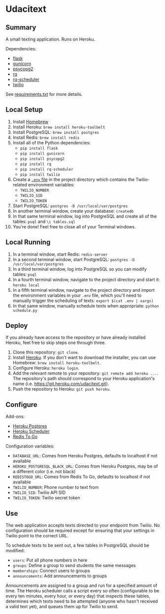 # Udacitext

## Summary

A small texting application. Runs on Heroku.

Dependencies:

- [flask](http://flask.pocoo.org)
- [gunicorn](http://gunicorn.org)
- [psycopg2](http://initd.org/psycopg/)
- [rq](http://python-rq.org)
- [rq-scheduler](https://github.com/ui/rq-scheduler)
- [twilio](https://www.twilio.com)

See [requirements.txt](requirements.txt) for more details.

## Local Setup

1. Install [Homebrew](http://brew.sh)
2. Install Heroku: `brew install heroku-toolbelt`
3. Install PostgreSQL: `brew install postgres`
4. Install Redis: `brew install redis`
5. Install all of the Python dependencies:
   - `pip install flask`
   - `pip install gunicorn`
   - `pip install psycopg2`
   - `pip install rq`
   - `pip install rq-scheduler`
   - `pip install twilio`
6. Create a [`.env`
   file](https://devcenter.heroku.com/articles/config-vars#local-setup) in the
   project directory which contains the Twilio-related environment variables:
   - `TWILIO_NUMBER`
   - `TWILIO_SID`
   - `TWILIO_TOKEN`
7. Start PostgreSQL: `postgres -D /usr/local/var/postgres`
8. In another terminal window, create your database: `createdb`
9. In that same terminal window, log into PostgreSQL and create all of the
   tables: `psql` and `\i tables.sql`
10. You're done! Feel free to close all of your Terminal windows.

## Local Running

1. In a terminal window, start Redis: `redis-server`
2. In a second terminal window, start PostgreSQL: `postgres -D
   /usr/local/var/postgres`
3. In a third terminal window, log into PostgreSQL so you can modify tables:
   `psql`
4. In a fourth terminal window, navigate to the project directory and start it:
   `heroku local`
5. In a fifth terminal window, navigate to the project directory and import
   the environment variables in your `.env` file, which you'll need to manually
   trigger the scheduling of texts: `export $(cat .env | xargs)`
6. In that same window, manually schedule texts when appropriate: `python
   schedule.py`

## Deploy

If you already have access to the repository or have already installed Heroku,
feel free to skip steps one through three.

1. Clone this repository: `git clone`.
2. Install [Heroku](https://toolbelt.heroku.com). If you don't want to download
   the installer, you can use Homebrew: `brew install heroku-toolbelt`.
3. Configure Heroku: `heroku login`.
4. Add the relevant remote to your repository: `git remote add heroku ...`. The
   repository's path should correspond to your Heroku application's name (i.e.
   https://git.heroku.com/udacitext.git).
5. Push the repository to Heroku: `git push heroku`.

## Configure

Add-ons:

- [Heroku Postgres](https://addons.heroku.com/heroku-postgresql)
- [Heroku Scheduler](https://addons.heroku.com/scheduler)
- [Redis To Go](https://addons.heroku.com/RedisToGo)

Configuration variables:

- `DATABASE_URL`: Comes from Heroku Postgres, defaults to localhost if not
  available
- `HEROKU_POSTGRESQL_BLACK_URL`: Comes from Heroku Postgres, may be of a
  different color (i.e. not black)
- `REDISTOGO_URL`: Comes from Redis To Go, defaults to localhost if not
  available
- `TWILIO_NUMBER`: Phone number to text from
- `TWILIO_SID`: Twilio API SID
- `TWILIO_TOKEN`: Twilio secret token

## Use

The web application accepts texts directed to your endpoint from Twilio. No
configuration should be required except for ensuring that your settings in
Twilio point to the correct URL.

To schedule texts to be sent out, a few tables in PostgreSQL should be
modified:

- `users`: Put all phone numbers in here
- `groups`: Define a group to send students the same messages
- `memberships`: Connect users to groups
- `announcements`: Add announcements to groups

Announcements are assigned to a group and run for a specified amount of time.
The Heroku scheduler calls a script every so often (configurable to be every
ten minutes, every hour, or every day) that inspects these tables, determines
which texts need to be attempted (anyone who hasn't received a valid text yet),
and queues them up for Twilio to send.
